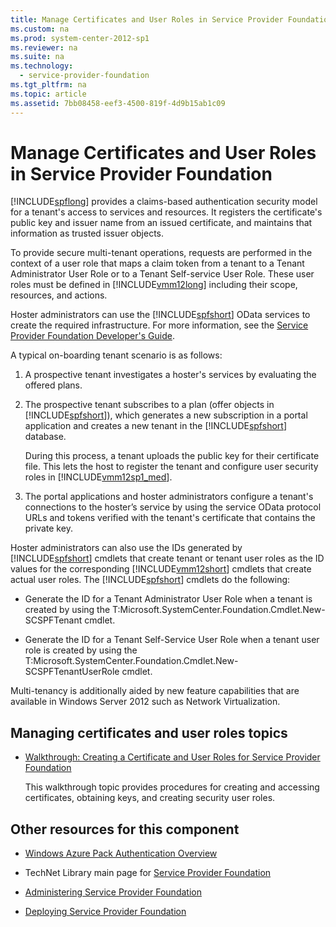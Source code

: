 ```yaml
---
title: Manage Certificates and User Roles in Service Provider Foundation
ms.custom: na
ms.prod: system-center-2012-sp1
ms.reviewer: na
ms.suite: na
ms.technology: 
  - service-provider-foundation
ms.tgt_pltfrm: na
ms.topic: article
ms.assetid: 7bb08458-eef3-4500-819f-4d9b15ab1c09
---
```

# Manage Certificates and User Roles in Service Provider Foundation
[!INCLUDE[spflong](Token/spflong_md.md)] provides a claims\-based authentication security model for a tenant's access to services and resources. It registers the certificate's public key and issuer name from an issued certificate, and maintains that information as trusted issuer objects.

To provide secure multi\-tenant operations, requests are performed in the context of a user role that maps a claim token from a tenant to a Tenant Administrator User Role or to a Tenant Self\-service User Role. These user roles must be defined in [!INCLUDE[vmm12long](Token/vmm12long_md.md)] including their scope, resources, and actions.

Hoster administrators can use the [!INCLUDE[spfshort](Token/spfshort_md.md)] OData services to create the required infrastructure. For more information, see the [Service Provider Foundation Developer's Guide](http://go.microsoft.com/fwlink/p/?LinkID=263700).

A typical on\-boarding tenant scenario is as follows:

1.  A prospective tenant investigates a hoster's services by evaluating the offered plans.

2.  The prospective tenant subscribes to a plan \(offer objects in [!INCLUDE[spfshort](Token/spfshort_md.md)]\), which generates a new subscription in a portal application and creates a new tenant in the [!INCLUDE[spfshort](Token/spfshort_md.md)] database.

    During this process, a tenant uploads the public key for their certificate file. This lets the host to register the tenant and configure user security roles in [!INCLUDE[vmm12sp1_med](Token/vmm12sp1_med_md.md)].

3.  The portal applications and hoster administrators configure a tenant's connections to the hoster’s service by using the service OData protocol URLs and tokens verified with the tenant's certificate that contains the private key.

Hoster administrators can also use the IDs generated by [!INCLUDE[spfshort](Token/spfshort_md.md)] cmdlets that create tenant or tenant user roles as the ID values for the corresponding [!INCLUDE[vmm12short](Token/vmm12short_md.md)] cmdlets that create actual user roles. The [!INCLUDE[spfshort](Token/spfshort_md.md)] cmdlets do the following:

-   Generate the ID for a Tenant Administrator User Role when a tenant is created by using the T:Microsoft.SystemCenter.Foundation.Cmdlet.New\-SCSPFTenant cmdlet.

-   Generate the ID for a Tenant Self\-Service User Role when a tenant user role is created by using the T:Microsoft.SystemCenter.Foundation.Cmdlet.New\-SCSPFTenantUserRole  cmdlet.

Multi\-tenancy is additionally aided by new feature capabilities that are available in Windows Server 2012 such as Network Virtualization.

## Managing certificates and user roles topics

-   [Walkthrough: Creating a Certificate and User Roles for Service Provider Foundation](Walkthrough--Creating-a-Certificate-and-User-Roles-for-Service-Provider-Foundation.md)

    This walkthrough topic provides procedures for creating and accessing certificates, obtaining keys, and creating security user roles.

## Other resources for this component

-   [Windows Azure Pack Authentication Overview](http://msdn.microsoft.com/library/dn479300.aspx)

-   TechNet Library main page for [Service Provider Foundation](Service-Provider-Foundation.md)

-   [Administering Service Provider Foundation](Administering-Service-Provider-Foundation.md)

-   [Deploying Service Provider Foundation](Deploying-Service-Provider-Foundation.md)


